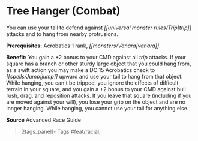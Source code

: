 ﻿---
cssclass: [feats]

---
# Tree Hanger (Combat)

You can use your tail to defend against _[[universal monster rules/Trip|trip]]_ attacks and to hang from nearby protrusions.

**Prerequisites:** Acrobatics 1 rank, _[[monsters/Vanara|vanara]]_.

**Benefit:** You gain a +2 bonus to your CMD against all _trip_ attacks. If your square has a branch or other sturdy large object that you could hang from, as a swift action you may make a DC 15 Acrobatics check to _[[spells/Jump|jump]]_ upward and use your tail to hang from that object. While hanging, you can't be tripped, you ignore the effects of difficult terrain in your square, and you gain a +2 bonus to your CMD against bull rush, drag, and reposition attacks. If you leave that square (including if you are moved against your will), you lose your grip on the object and are no longer hanging. While hanging, you cannot use your tail for anything else.

**Source** Advanced Race Guide
>[!tags_panel]- Tags
> #feat/racial, 
